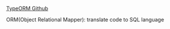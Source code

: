 [TypeORM Github](https://github.com/typeorm/typeorm)

ORM(Object Relational Mapper):
translate code to SQL language

<!--stackedit_data:
eyJoaXN0b3J5IjpbLTE5NjM1MTkxOTUsMTQ4NTgwMTk1MV19
-->